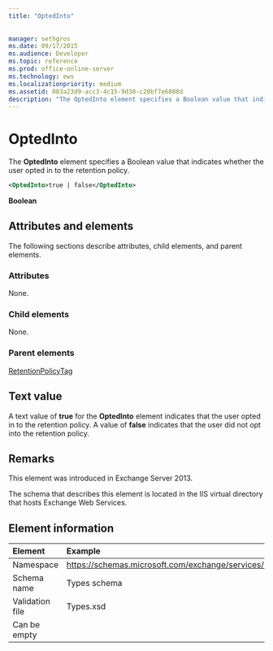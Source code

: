 ```yaml
---
title: "OptedInto"
 
 
manager: sethgros
ms.date: 09/17/2015
ms.audience: Developer
ms.topic: reference
ms.prod: office-online-server
ms.technology: ews
ms.localizationpriority: medium
ms.assetid: 083a23d9-acc3-4c15-9d30-c20bf7e6808d
description: "The OptedInto element specifies a Boolean value that indicates whether the user opted in to the retention policy."
---
```


# OptedInto

The **OptedInto** element specifies a Boolean value that indicates whether the user opted in to the retention policy. 
  
```XML
<OptedInto>true | false</OptedInto>
```

 **Boolean**
## Attributes and elements

The following sections describe attributes, child elements, and parent elements.
  
### Attributes

None.
  
### Child elements

None.
  
### Parent elements

[RetentionPolicyTag](retentionpolicytag.md)
  
## Text value

A text value of **true** for the **OptedInto** element indicates that the user opted in to the retention policy. A value of **false** indicates that the user did not opt into the retention policy. 
  
## Remarks

This element was introduced in Exchange Server 2013.
  
The schema that describes this element is located in the IIS virtual directory that hosts Exchange Web Services.
  
## Element information

| Element | Example |
|:-----|:-----|
|Namespace  <br/> |https://schemas.microsoft.com/exchange/services/2006/types  <br/> |
|Schema name  <br/> |Types schema  <br/> |
|Validation file  <br/> |Types.xsd  <br/> |
|Can be empty  <br/> ||
   

